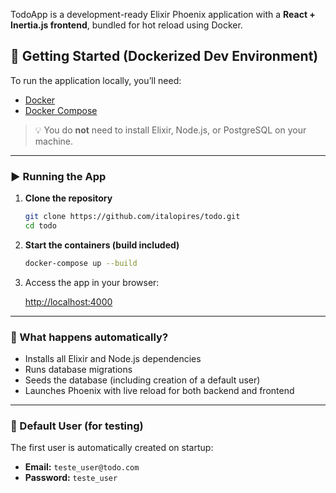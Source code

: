 TodoApp is a development-ready Elixir Phoenix application with a **React + Inertia.js frontend**, bundled for hot reload using Docker.

## 🚀 Getting Started (Dockerized Dev Environment)

To run the application locally, you’ll need:

- [Docker](https://www.docker.com/products/docker-desktop)
- [Docker Compose](https://docs.docker.com/compose/)

> 💡 You do **not** need to install Elixir, Node.js, or PostgreSQL on your machine.

---

### ▶️ Running the App

1. **Clone the repository**

   ```bash
   git clone https://github.com/italopires/todo.git
   cd todo
   ```

2. **Start the containers (build included)**

   ```bash
   docker-compose up --build
   ```

3. Access the app in your browser:

   [http://localhost:4000](http://localhost:4000)

---

### 🔁 What happens automatically?

- Installs all Elixir and Node.js dependencies
- Runs database migrations
- Seeds the database (including creation of a default user)
- Launches Phoenix with live reload for both backend and frontend

---

### 👤 Default User (for testing)

The first user is automatically created on startup:

- **Email:** `teste_user@todo.com`
- **Password:** `teste_user`
